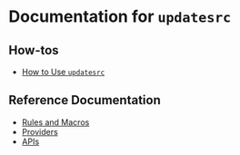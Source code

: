 # Documentation for `updatesrc`

## How-tos
- [How to Use `updatesrc`](/doc/updatesrc/how_to.md)

## Reference Documentation

- [Rules and Macros](/doc/updatesrc/rules_and_macros_overview.md)
- [Providers](/doc/updatesrc/providers_overview.md)
- [APIs](/doc/updatesrc/api.md)
